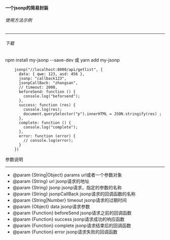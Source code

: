 #### 一个jsonp的简易封装

###### 使用方法示例
***
###### 下载
npm install my-jsonp --save-dev
或
yarn add my-jsonp
```
    jsonp("//localhost:8000/api/getlist", {
      data: { qwe: 123, asd: 456 },
      jsonp: "callback123",
      jsonpCallBack: "zhangsan",
      // timeout: 2000,
      beforeSend: function () {
        console.log("beforsend");
      },
      success: function (res) {
        console.log(res);
        document.querySelector("p").innerHTML = JSON.stringify(res) ;
      },
      complete: function () {
        console.log("complete");
      },
      error: function (error) {
        // console.log(error);
      }
    })
```
参数说明
***
 * @param {String|Object} params    url或者一个参数对象
 * @param {String} url    jsonp请求的地址
 * @param {String} jsonp    jsonp请求，指定的参数的名称
 * @param {String} jsonpCallBack    jsonp请求的回调函数的名称
 * @param {String|Number} timeout     jsonp请求的过期时间
 * @param {Object} data     jsonp请求参数
 * @param {Function} beforeSend     jsonp请求之前的回调函数
 * @param {Function} success    jsonp请求成功的响应函数
 * @param {Function} complete     jsonp请求结束后的回调函数
 * @param {Function} error    jsonp请求失败的回调函数
